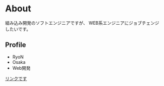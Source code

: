 # About
組み込み開発のソフトエンジニアですが、
WEB系エンジニアにジョブチェンジしたいです。


## Profile
- RyoN
- Osaka
- Web開発

[リンクです](https://nnn.ed.nico)
